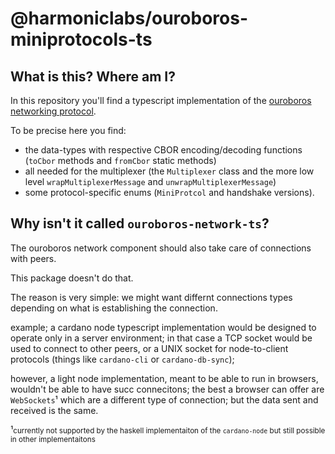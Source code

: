 # @harmoniclabs/ouroboros-miniprotocols-ts

## What is this? Where am I?

In this repository you'll find a typescript implementation of the [ouroboros networking protocol](https://ouroboros-network.cardano.intersectmbo.org/pdfs/network-spec/network-spec.pdf).

To be precise here you find:
- the data-types with respective CBOR encoding/decoding functions (`toCbor` methods and `fromCbor` static methods)
- all needed for the multiplexer (the `Multiplexer` class and the more low level `wrapMultiplexerMessage` and `unwrapMultiplexerMessage`)
- some protocol-specific enums (`MiniProtcol` and handshake versions).

## Why isn't it called `ouroboros-network-ts`?

The ouroboros network component should also take care of connections with peers.

This package doesn't do that.

The reason is very simple: we might want differnt connections types depending on what is establishing the connection.

example; a cardano node typescript implementation would be designed to operate only in a server environment; in that case a TCP socket would be used to connect to other peers, or a UNIX socket for node-to-client protocols (things like `cardano-cli` or `cardano-db-sync`);

however, a light node implementation, meant to be able to run in browsers, wouldn't be able to have succ connecitons;
the best a browser can offer are `WebSockets`¹ which are a different type of connection; but the data sent and received is the same.


¹<small>currently not supported by the haskell implementaiton of the `cardano-node` but still possible in other implementaitons</small>